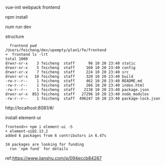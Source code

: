 
vue-init webpack frontend

npm install

num run dev

structure
```
  frontend pwd
/Users/feicheng/dev/upempty/plan1/fe/frontend
➜  frontend ls -lrt
total 1000
drwxr-xr-x    3 feicheng  staff      96 10 20 23:40 static
drwxr-xr-x    5 feicheng  staff     160 10 20 23:40 config
drwxr-xr-x    7 feicheng  staff     224 10 20 23:40 src
drwxr-xr-x   10 feicheng  staff     320 10 20 23:40 build
-rw-r--r--    1 feicheng  staff     462 10 20 23:40 README.md
-rw-r--r--    1 feicheng  staff     266 10 20 23:40 index.html
-rw-r--r--    1 feicheng  staff    2138 10 20 23:40 package.json
drwxr-xr-x  853 feicheng  staff   27296 10 20 23:40 node_modules
-rw-r--r--    1 feicheng  staff  496247 10 20 23:40 package-lock.json
```

http://localhost:8081/#/

install element-ui
```
frontend>> npm i element-ui -S
+ element-ui@2.13.2
added 6 packages from 6 contributors in 6.47s

34 packages are looking for funding
  run `npm fund` for details

```
ref:https://www.jianshu.com/p/094eccb84267



